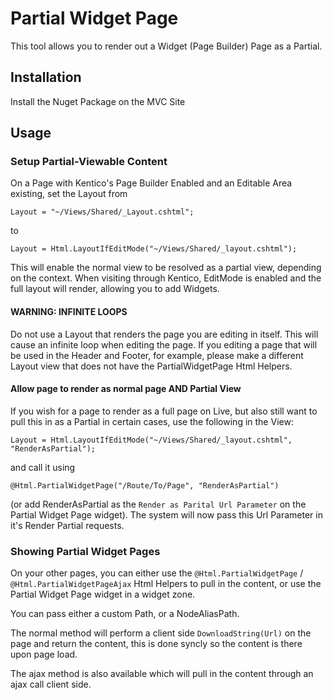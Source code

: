 # Partial Widget Page
This tool allows you to render out a Widget (Page Builder) Page as a Partial.

## Installation
Install the Nuget Package on the MVC Site

## Usage

### Setup Partial-Viewable Content
On a Page with Kentico's Page Builder Enabled and an Editable Area existing, set the Layout from 
```
Layout = "~/Views/Shared/_Layout.cshtml";
```
 to 
```
Layout = Html.LayoutIfEditMode("~/Views/Shared/_layout.cshtml");
```

This will enable the normal view to be resolved as a partial view, depending on the context.  When visiting through Kentico, EditMode is enabled and the full layout will render, allowing you to add Widgets.

#### WARNING: INFINITE LOOPS
Do not use a Layout that renders the page you are editing in itself.  This will cause an infinite loop when editing the page.  If you editing a page that will be used in the Header and Footer, for example, please make a different Layout view that does not have the PartialWidgetPage Html Helpers.

#### Allow page to render as normal page AND Partial View
If you wish for a page to render as a full page on Live, but also still want to pull this in as a Partial in certain cases, use the following in the View:

```
Layout = Html.LayoutIfEditMode("~/Views/Shared/_layout.cshtml", "RenderAsPartial");
``` 
and call it using 
```
@Html.PartialWidgetPage("/Route/To/Page", "RenderAsPartial")
```
(or add RenderAsPartial as the `Render as Parital Url Parameter` on the Partial Widget Page widget).  The system will now pass this Url Parameter in it's Render Partial requests.

### Showing Partial Widget Pages
On your other pages, you can either use the 
`@Html.PartialWidgetPage` / `@Html.PartialWidgetPageAjax` Html Helpers to pull in the content, or use the Partial Widget Page widget in a widget zone.

You can pass either a custom Path, or a NodeAliasPath. 

The normal method will perform a client side `DownloadString(Url)` on the page and return the content, this is done syncly so the content is there upon page load.

The ajax method is also available which will pull in the content through an ajax call client side.
